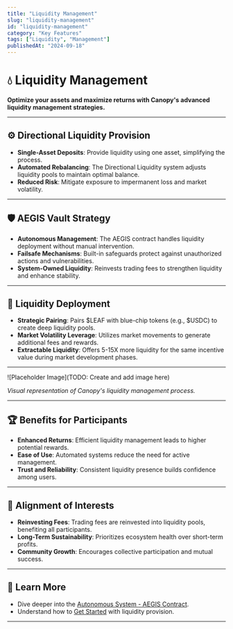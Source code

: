 ```yaml
---
title: "Liquidity Management"
slug: "liquidity-management"
id: "liquidity-management"
category: "Key Features"
tags: ["Liquidity", "Management"]
publishedAt: "2024-09-18"
---
```


# 💧 Liquidity Management

**Optimize your assets and maximize returns with Canopy's advanced liquidity management strategies.**

---

## ⚙️ **Directional Liquidity Provision**

- **Single-Asset Deposits**: Provide liquidity using one asset, simplifying the process.
- **Automated Rebalancing**: The Directional Liquidity system adjusts liquidity pools to maintain optimal balance.
- **Reduced Risk**: Mitigate exposure to impermanent loss and market volatility.

---

## 🛡️ **AEGIS Vault Strategy**

- **Autonomous Management**: The AEGIS contract handles liquidity deployment without manual intervention.
- **Failsafe Mechanisms**: Built-in safeguards protect against unauthorized actions and vulnerabilities.
- **System-Owned Liquidity**: Reinvests trading fees to strengthen liquidity and enhance stability.

---

## 🔄 **Liquidity Deployment**

- **Strategic Pairing**: Pairs $LEAF with blue-chip tokens (e.g., $USDC) to create deep liquidity pools.
- **Market Volatility Leverage**: Utilizes market movements to generate additional fees and rewards.
- **Extractable Liquidity**: Offers 5-15X more liquidity for the same incentive value during market development phases.

---

![Placeholder Image](TODO: Create and add image here)

*Visual representation of Canopy's liquidity management process.*

---

## 🏆 **Benefits for Participants**

- **Enhanced Returns**: Efficient liquidity management leads to higher potential rewards.
- **Ease of Use**: Automated systems reduce the need for active management.
- **Trust and Reliability**: Consistent liquidity presence builds confidence among users.

---

## 🤝 **Alignment of Interests**

- **Reinvesting Fees**: Trading fees are reinvested into liquidity pools, benefiting all participants.
- **Long-Term Sustainability**: Prioritizes ecosystem health over short-term profits.
- **Community Growth**: Encourages collective participation and mutual success.

---

## 📖 **Learn More**

- Dive deeper into the [Autonomous System - AEGIS Contract](../autonomous-system-aegis-contract/autonomous-nature-and-decision-making).
- Understand how to [Get Started](../getting-started/for-liquidity-providers) with liquidity provision.

---
